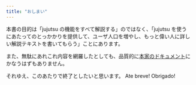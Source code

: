 ```yaml
---
title: "おしまい"
---
```

本書の目的は「jujutsu の機能をすべて解説する」のではなく、「jujutsu を使うにあたってのとっかかりを提供して、ユーザ人口を増やし、もっと偉い人に詳しい解説テキストを書いてもらう」ことにあります。

また、無駄にあれこれ内容を網羅したとしても、品質的に[本家のドキュメント][docs]にかなうはずもありません。

それゆえ、このあたりで終了としたいと思います。 Ate breve! Obrigado!

[docs]: https://martinvonz.github.io/jj/v0.13.0/
